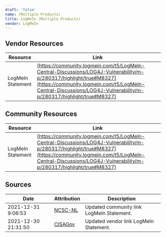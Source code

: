 ```yaml
---
draft: 'false'
name: (Multiple Products)
title: LogMeIn (Multiple Products)
vendor: LogMeIn
---
```


## Vendor Resources
| Resource | Link |
| --- | --- |
| LogMeIn Statement | [https://community.logmein.com/t5/LogMeIn-Central-Discussions/LOG4J-Vulnerability/m-p/280317/highlight/true#M8327](https://community.logmein.com/t5/LogMeIn-Central-Discussions/LOG4J-Vulnerability/m-p/280317/highlight/true#M8327) |

## Community Resources
| Resource | Link |
| --- | --- |
| LogMeIn Statement | [https://community.logmein.com/t5/LogMeIn-Central-Discussions/LOG4J-Vulnerability/m-p/280317/highlight/true#M8327](https://community.logmein.com/t5/LogMeIn-Central-Discussions/LOG4J-Vulnerability/m-p/280317/highlight/true#M8327) |


## Sources
| Date | Attribution | Description |
| --- | --- | --- |
| 2021-12-31 9:06:53 | [NCSC-NL](https://github.com/NCSC-NL/log4shell/blob/main/software/README.md) | Updated community link LogMeIn Statement.  |
| 2021-12-30 21:31:50 | [CISAGov](https://raw.githubusercontent.com/cisagov/log4j-affected-db/develop/README.md) | Updated vendor link LogMeIn Statement.  |
